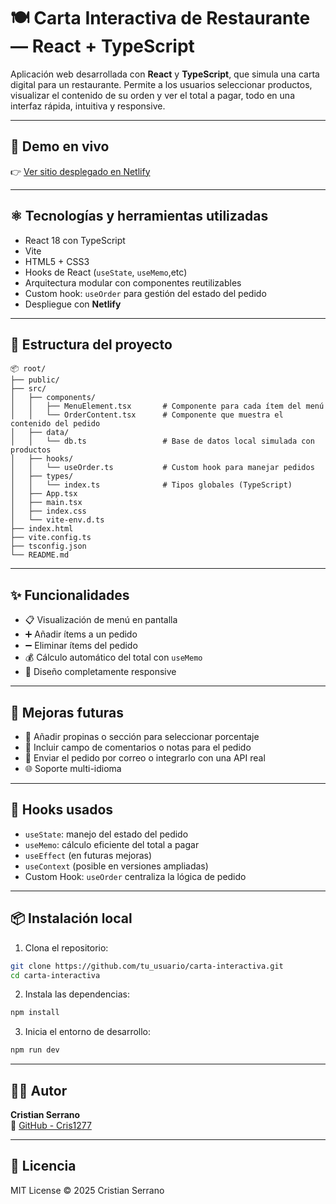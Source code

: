 
# 🍽️ Carta Interactiva de Restaurante — React + TypeScript

Aplicación web desarrollada con **React** y **TypeScript**, que simula una carta digital para un restaurante. Permite a los usuarios seleccionar productos, visualizar el contenido de su orden y ver el total a pagar, todo en una interfaz rápida, intuitiva y responsive.

---

## 🔗 Demo en vivo

👉 [Ver sitio desplegado en Netlify](https://sunny-gecko-27be8b.netlify.app)

---

## ⚛️ Tecnologías y herramientas utilizadas

- React 18 con TypeScript
- Vite 
- HTML5 + CSS3
- Hooks de React (`useState`, `useMemo`,etc)
- Arquitectura modular con componentes reutilizables
- Custom hook: `useOrder` para gestión del estado del pedido
- Despliegue con **Netlify**

---

## 📁 Estructura del proyecto

```
📦 root/
├── public/
├── src/
│   ├── components/
│   │   ├── MenuElement.tsx       # Componente para cada ítem del menú
│   │   └── OrderContent.tsx      # Componente que muestra el contenido del pedido
│   ├── data/
│   │   └── db.ts                 # Base de datos local simulada con productos
│   ├── hooks/
│   │   └── useOrder.ts           # Custom hook para manejar pedidos
│   ├── types/
│   │   └── index.ts              # Tipos globales (TypeScript)
│   ├── App.tsx
│   ├── main.tsx
│   ├── index.css
│   └── vite-env.d.ts
├── index.html
├── vite.config.ts
├── tsconfig.json
└── README.md
```

---

## ✨ Funcionalidades

- 📋 Visualización de menú en pantalla
- ➕ Añadir ítems a un pedido
- ➖ Eliminar ítems del pedido
- 💰 Cálculo automático del total con `useMemo`
- 📱 Diseño completamente responsive

---

## 🚀 Mejoras futuras

- 💸 Añadir propinas o sección para seleccionar porcentaje
- 💬 Incluir campo de comentarios o notas para el pedido
- 🧾 Enviar el pedido por correo o integrarlo con una API real
- 🌐 Soporte multi-idioma

---

## 🧠 Hooks usados

- `useState`: manejo del estado del pedido
- `useMemo`: cálculo eficiente del total a pagar
- `useEffect` (en futuras mejoras)
- `useContext` (posible en versiones ampliadas)
- Custom Hook: `useOrder` centraliza la lógica de pedido

---

## 📦 Instalación local

1. Clona el repositorio:
```bash
git clone https://github.com/tu_usuario/carta-interactiva.git
cd carta-interactiva
```

2. Instala las dependencias:
```bash
npm install
```

3. Inicia el entorno de desarrollo:
```bash
npm run dev
```

---

## 👨‍💻 Autor

**Cristian Serrano**  
🔗 [GitHub - Cris1277](https://github.com/Cris1277)

---

## 📝 Licencia

MIT License © 2025 Cristian Serrano

